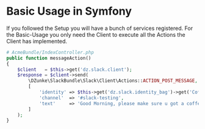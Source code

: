 # Basic Usage in Symfony

If you followed the Setup you will have a bunch of services registered. For the Basic-Usage you only need the Client to execute all the Actions the Client has implemented.

``` php
# AcmeBundle/IndexController.php
public function messageAction()
{
    $client   = $this->get('dz.slack.client');
    $response = $client->send(
        \DZunke\SlackBundle\Slack\Client\Actions::ACTION_POST_MESSAGE,
        [
            'identity' => $this->get('dz.slack.identity_bag')->get('CoffeeBrewer'),
            'channel'  => '#slack-testing',
            'text'     => 'Good Morning, please make sure u got a coffee before working!'
        ]
    );
}
```
